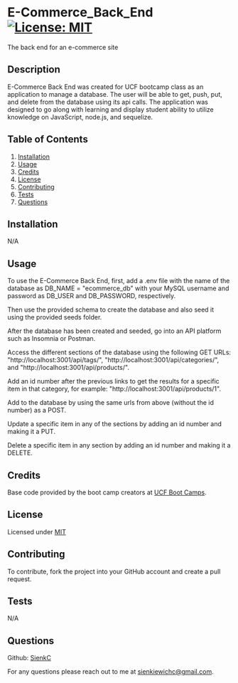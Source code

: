 # E-Commerce_Back_End  [![License: MIT](https://img.shields.io/badge/License-MIT-blue.svg)](https://opensource.org/license/mit/)
The back end for an e-commerce site


  ## Description

  E-Commerce Back End was created for UCF bootcamp class as an application to manage a database. The user will be able to get, push, put, and delete from the database using its api calls. The application was designed to go along with learning and display student ability to utilize knowledge on JavaScript, node.js, and sequelize.


  ## Table of Contents

  1. [Installation](#installation)
  2. [Usage](#usage)
  3. [Credits](#credits)
  4. [License](#license)
  5. [Contributing](#contributing)
  6. [Tests](#tests)
  7. [Questions](#questions)


  ## Installation <a id="installation"></a>

  N/A


  ## Usage <a id="usage"></a>

  To use the E-Commerce Back End, first, add a .env file with the name of the database as DB_NAME = "ecommerce_db" with your MySQL username and password as DB_USER and DB_PASSWORD, respectively.
  
  Then use the provided schema to create the database and also seed it using the provided seeds folder.
  
  After the database has been created and seeded, go into an API platform such as Insomnia or Postman. 
  
  Access the different sections of the database using the following GET URLs: "http://localhost:3001/api/tags/", "http://localhost:3001/api/categories/", and "http://localhost:3001/api/products/". 
  
  Add an id number after the previous links to get the results for a specific item in that category, for example: "http://localhost:3001/api/products/1".
   
   Add to the database by using the same urls from above (without the id number) as a POST. 
   
   Update a specific item in any of the sections by adding an id number and making it a PUT.
   
   Delete a specific item in any section by adding an id number and making it a DELETE.

  ## Credits <a id="credits"></a>

  Base code provided by the boot camp creators at [UCF Boot Camps](https://bootcamp.ce.ucf.edu/).


  ## License <a id="license"></a>

  Licensed under [MIT](LICENSE)


  ## Contributing <a id="contributing"></a>

  To contribute, fork the project into your GitHub account and create a pull request.


  ## Tests <a id="tests"></a>

  N/A


  ## Questions <a id="questions"></a>

  Github: [SienkC](https://github.com/SienkC)
  
  For any questions please reach out to me at sienkiewichc@gmail.com.

